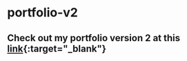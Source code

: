 # portfolio-v2
## Check out my portfolio version 2 at this [link](http://portfolio-v2.s3-website-us-west-1.amazonaws.com/){:target="_blank"}
